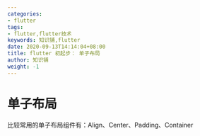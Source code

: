 ```yaml
---
categories:
- flutter
tags:
- flutter,flutter技术
keywords: 知识铺,flutter
date: 2020-09-13T14:14:04+08:00
title: flutter 初起步： 单子布局
author: 知识铺
weight: -1
---
```


# 单子布局

比较常用的单子布局组件有：Align、Center、Padding、Container

